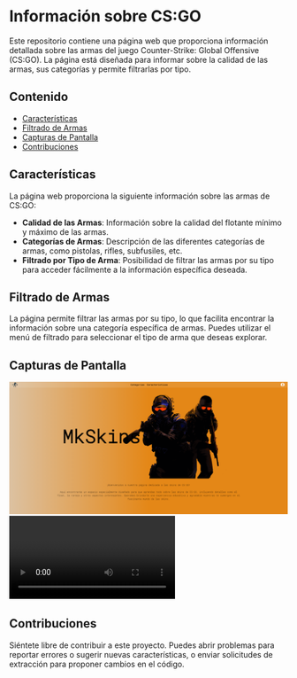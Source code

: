 # Información sobre CS:GO

Este repositorio contiene una página web que proporciona información detallada sobre las armas del juego Counter-Strike: Global Offensive (CS:GO). La página está diseñada para informar sobre la calidad de las armas, sus categorías y permite filtrarlas por tipo.

## Contenido

- [Características](#características)
- [Filtrado de Armas](#filtrado-de-armas)
- [Capturas de Pantalla](#capturas-de-pantalla)
- [Contribuciones](#contribuciones)

## Características

La página web proporciona la siguiente información sobre las armas de CS:GO:

- **Calidad de las Armas**: Información sobre la calidad del flotante mínimo y máximo de las armas.
- **Categorías de Armas**: Descripción de las diferentes categorías de armas, como pistolas, rifles, subfusiles, etc.
- **Filtrado por Tipo de Arma**: Posibilidad de filtrar las armas por su tipo para acceder fácilmente a la información específica deseada.

## Filtrado de Armas

La página permite filtrar las armas por su tipo, lo que facilita encontrar la información sobre una categoría específica de armas. Puedes utilizar el menú de filtrado para seleccionar el tipo de arma que deseas explorar.

## Capturas de Pantalla

![Vista de la pagina](src/assets/Screenshot%202024-03-13%20221747.png)
![Objeto de CS:GO](src/assets/grenade-animation0000-0120.mp4)

## Contribuciones

Siéntete libre de contribuir a este proyecto. Puedes abrir problemas para reportar errores o sugerir nuevas características, o enviar solicitudes de extracción para proponer cambios en el código.
